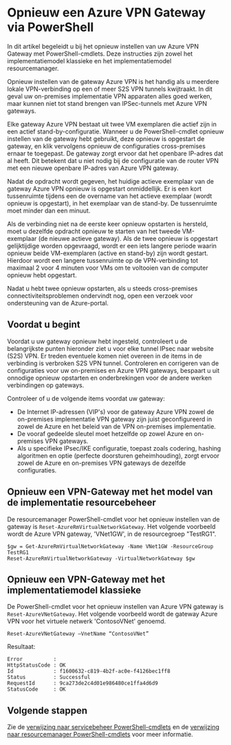 <properties
   pageTitle="Opnieuw instellen van een Gateway Azure VPN | Microsoft Azure"
   description="In dit artikel begeleidt u bij het opnieuw instellen van uw Azure VPN Gateway. Het artikel is van toepassing op VPN gateways in zowel het klassieke en de resourcemanager implementatiemodellen."
   services="vpn-gateway"
   documentationCenter="na"
   authors="cherylmc"
   manager="carmonm"
   editor=""
   tags="azure-resource-manager,azure-service-management"/>

<tags
   ms.service="vpn-gateway"
   ms.devlang="na"
   ms.topic="article"
   ms.tgt_pltfrm="na"
   ms.workload="infrastructure-services"
   ms.date="09/23/2016"
   ms.author="cherylmc"/>

# <a name="reset-an-azure-vpn-gateway-using-powershell"></a>Opnieuw een Azure VPN Gateway via PowerShell


In dit artikel begeleidt u bij het opnieuw instellen van uw Azure VPN Gateway met PowerShell-cmdlets. Deze instructies zijn zowel het implementatiemodel klassieke en het implementatiemodel resourcemanager.

Opnieuw instellen van de gateway Azure VPN is het handig als u meerdere lokale VPN-verbinding op een of meer S2S VPN tunnels kwijtraakt. In dit geval uw on-premises implementatie VPN apparaten alles goed werken, maar kunnen niet tot stand brengen van IPSec-tunnels met Azure VPN gateways. 

Elke gateway Azure VPN bestaat uit twee VM exemplaren die actief zijn in een actief stand-by-configuratie. Wanneer u de PowerShell-cmdlet opnieuw instellen van de gateway hebt gebruikt, deze opnieuw is opgestart de gateway, en klik vervolgens opnieuw de configuraties cross-premises ernaar te toegepast. De gateway zorgt ervoor dat het openbare IP-adres dat al heeft. Dit betekent dat u niet nodig bij de configuratie van de router VPN met een nieuwe openbare IP-adres van Azure VPN gateway.  

Nadat de opdracht wordt gegeven, het huidige actieve exemplaar van de gateway Azure VPN opnieuw is opgestart onmiddellijk. Er is een kort tussenruimte tijdens een de overname van het actieve exemplaar (wordt opnieuw is opgestart), in het exemplaar van de stand-by. De tussenruimte moet minder dan een minuut.

Als de verbinding niet na de eerste keer opnieuw opstarten is hersteld, moet u dezelfde opdracht opnieuw te starten van het tweede VM-exemplaar (de nieuwe actieve gateway). Als de twee opnieuw is opgestart gelijktijdige worden opgevraagd, wordt er een iets langere periode waarin opnieuw beide VM-exemplaren (active en stand-by) zijn wordt gestart. Hierdoor wordt een langere tussenruimte op de VPN-verbinding tot maximaal 2 voor 4 minuten voor VMs om te voltooien van de computer opnieuw hebt opgestart.

Nadat u hebt twee opnieuw opstarten, als u steeds cross-premises connectiviteitsproblemen ondervindt nog, open een verzoek voor ondersteuning van de Azure-portal.

## <a name="before-you-begin"></a>Voordat u begint

Voordat u uw gateway opnieuw hebt ingesteld, controleert u de belangrijkste punten hieronder ziet u voor elke tunnel IPsec naar website (S2S) VPN. Er treden eventuele komen niet overeen in de items in de verbinding is verbroken S2S VPN tunnel. Controleren en corrigeren van de configuraties voor uw on-premises en Azure VPN gateways, bespaart u uit onnodige opnieuw opstarten en onderbrekingen voor de andere werken verbindingen op gateways.

Controleer of u de volgende items voordat uw gateway:

- De Internet IP-adressen (VIP's) voor de gateway Azure VPN zowel de on-premises implementatie VPN gateway zijn juist geconfigureerd in zowel de Azure en het beleid van de VPN on-premises implementatie.
- De vooraf gedeelde sleutel moet hetzelfde op zowel Azure en on-premises VPN gateways.
- Als u specifieke IPsec/IKE configuratie, toepast zoals codering, hashing algoritmen en optie (perfecte doorsturen geheimhouding), zorgt ervoor zowel de Azure en on-premises VPN gateways de dezelfde configuraties.

## <a name="reset-a-vpn-gateway-using-the-resource-management-deployment-model"></a>Opnieuw een VPN-Gateway met het model van de implementatie resourcebeheer

De resourcemanager PowerShell-cmdlet voor het opnieuw instellen van de gateway is `Reset-AzureRmVirtualNetworkGateway`. Het volgende voorbeeld wordt de Azure VPN gateway, 'VNet1GW', in de resourcegroep "TestRG1".

    $gw = Get-AzureRmVirtualNetworkGateway -Name VNet1GW -ResourceGroup TestRG1
    Reset-AzureRmVirtualNetworkGateway -VirtualNetworkGateway $gw

## <a name="reset-a-vpn-gateway-using-the-classic-deployment-model"></a>Opnieuw een VPN-Gateway met het implementatiemodel klassieke

De PowerShell-cmdlet voor het opnieuw instellen van Azure VPN gateway is `Reset-AzureVNetGateway`. Het volgende voorbeeld wordt de gateway Azure VPN voor het virtuele netwerk 'ContosoVNet' genoemd.
 
    Reset-AzureVNetGateway –VnetName “ContosoVNet” 

Resultaat:

    Error          :
    HttpStatusCode : OK
    Id             : f1600632-c819-4b2f-ac0e-f4126bec1ff8
    Status         : Successful
    RequestId      : 9ca273de2c4d01e986480ce1ffa4d6d9
    StatusCode     : OK


## <a name="next-steps"></a>Volgende stappen
    
Zie de [verwijzing naar servicebeheer PowerShell-cmdlets](https://msdn.microsoft.com/library/azure/mt617104.aspx) en de [verwijzing naar resourcemanager PowerShell-cmdlets](http://go.microsoft.com/fwlink/?LinkId=828732) voor meer informatie.






